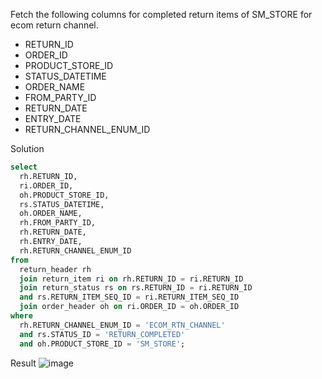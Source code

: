 Fetch the following columns for completed return items of SM_STORE for ecom return channel.
- RETURN_ID 
- ORDER_ID
- PRODUCT_STORE_ID 
- STATUS_DATETIME
- ORDER_NAME 
- FROM_PARTY_ID 
- RETURN_DATE 
- ENTRY_DATE
- RETURN_CHANNEL_ENUM_ID

Solution
```SQL
select 
  rh.RETURN_ID, 
  ri.ORDER_ID, 
  oh.PRODUCT_STORE_ID, 
  rs.STATUS_DATETIME, 
  oh.ORDER_NAME, 
  rh.FROM_PARTY_ID, 
  rh.RETURN_DATE, 
  rh.ENTRY_DATE, 
  rh.RETURN_CHANNEL_ENUM_ID 
from 
  return_header rh 
  join return_item ri on rh.RETURN_ID = ri.RETURN_ID 
  join return_status rs on rs.RETURN_ID = ri.RETURN_ID 
  and rs.RETURN_ITEM_SEQ_ID = ri.RETURN_ITEM_SEQ_ID 
  join order_header oh on ri.ORDER_ID = oh.ORDER_ID 
where 
  rh.RETURN_CHANNEL_ENUM_ID = 'ECOM_RTN_CHANNEL' 
  and rs.STATUS_ID = 'RETURN_COMPLETED' 
  and oh.PRODUCT_STORE_ID = 'SM_STORE';
```
Result
![image](https://github.com/Nishtha-Jain-1119/SQL-Queries/assets/127538617/cc9dc72a-5759-48c5-a3c6-9daaa00c59ce)
